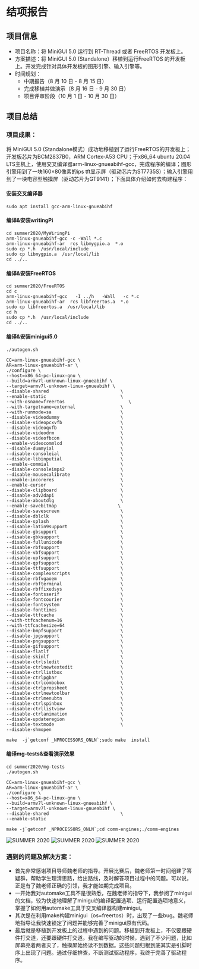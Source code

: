# 结项报告

## 项目信息

- 项目名称：将 MiniGUI 5.0 运行到 RT-Thread 或者 FreeRTOS 开发板上。
- 方案描述：将 MiniGUI 5.0 (Standalone）移植到运行FreeRTOS 的开发板上。开发完成针对具体开发板的图形引擎、输入引擎等。
- 时间规划：
	- 中期报告（8 月 10 日 - 8 月 15 日）
	- 完成移植并做演示（8 月 16 日 - 9 月 30 日）
	- 项目评审阶段（10 月 1 日 - 10 月 30 日）

## 项目总结

### 项目成果：
  将 MiniGUI 5.0 (Standalone模式）成功地移植到了运行FreeRTOS的开发板上；开发板芯片为BCM2837B0，ARM Cortex-A53 CPU；于x86_64 ubuntu 20.04 LTS主机上，使用交叉编译器arm-linux-gnueabihf-gcc，完成程序的编译；图形引擎用到了一块160×80像素的ips tft显示屏（驱动芯片为ST7735S）；输入引擎用到了一块电容型触摸屏（驱动芯片为GT9141）；下面具体介绍如何去构建程序：
#### 安装交叉编译器
```
sudo apt install gcc-arm-linux-gnueabihf
```
#### 编译&安装writingPi
```
cd summer2020/MyWiringPi
arm-linux-gnueabihf-gcc -c -Wall *.c
arm-linux-gnueabihf-ar  rcs libmygpio.a  *.o
sudo cp *.h  /usr/local/include
sudo cp libmygpio.a  /usr/local/lib
cd ../..
```
#### 编译&安装FreeRTOS
```
cd summer2020/FreeRTOS
cd c
arm-linux-gnueabihf-gcc   -I ../h   -Wall   -c *.c
arm-linux-gnueabihf-ar  rcs libfreertos.a  *.o
sudo cp libfreertos.a  /usr/local/lib
cd h
sudo cp *.h  /usr/local/include
cd ../..
```
#### 编译&安装minigui5.0
```
./autogen.sh
```
```
CC=arm-linux-gnueabihf-gcc \
AR=arm-linux-gnueabihf-ar \
./configure \
--host=x86_64-pc-linux-gnu \
--build=armv7l-unknown-linux-gnueabihf \
--target=armv7l-unknown-linux-gnueabihf \
--disable-shared                           \
--enable-static                            \
--with-osname=freertos                        \
--with-targetname=external                 \
--with-runmode=sa                          \
--disable-videodummy                       \
--disable-videopcxvfb                      \
--disable-videoqvfb                        \
--disable-videodrm                         \
--disable-videofbcon                       \
--enable-videocommlcd                      \
--disable-dummyial                         \
--disable-consoleial                       \
--disable-libinputial                      \
--enable-commial                           \
--disable-consoleimps2                     \
--disable-mousecalibrate                   \
--enable-incoreres                         \
--enable-cursor                            \
--disable-clipboard                        \
--disable-adv2dapi                         \
--disable-aboutdlg                         \
--enable-savebitmap                       \
--disable-savescreen                       \
--disable-dblclk                           \
--disable-splash                           \
--disable-latin9support                    \
--disable-gbsupport                        \
--disable-gbksupport                       \
--disable-fullunicode                      \
--disable-rbfsupport                       \
--disable-vbfsupport                       \
--disable-upfsupport                       \
--disable-qpfsupport                       \
--disable-ttfsupport                       \
--disable-complexscripts                   \
--disable-rbfvgaoem                        \
--disable-rbfterminal                      \
--disable-rbffixedsys                      \
--disable-fontsserif                       \
--disable-fontcourier                      \
--disable-fontsystem                       \
--disable-fonttimes                        \
--disable-ttfcache                         \
--with-ttfcachenum=16                      \
--with-ttfcachesize=64                     \
--disable-bmpfsupport                      \
--disable-jpgsupport                       \
--disable-pngsupport                       \
--disable-gifsupport                       \
--disable-flatlf                           \
--disable-skinlf                           \
--disable-ctrlsledit                       \
--disable-ctrlnewtextedit                  \
--disable-ctrllistbox                      \
--disable-ctrlpgbar                        \
--disable-ctrlcombobox                     \
--disable-ctrlpropsheet                    \
--disable-ctrlnewtoolbar                   \
--disable-ctrlmenubtn                      \
--disable-ctrlspinbox                      \
--disable-ctrllistview                     \
--disable-ctrlanimation                    \
--disable-updateregion                     \
--disable-textmode                         \
--disable-shmopen
```
```
make  -j`getconf _NPROCESSORS_ONLN`;sudo make  install
```
#### 编译mg-tests&查看演示效果
```
cd summer2020/mg-tests
./autogen.sh
```
```
CC=arm-linux-gnueabihf-gcc \
AR=arm-linux-gnueabihf-ar \
./configure \
--host=x86_64-pc-linux-gnu \
--build=armv7l-unknown-linux-gnueabihf \
--target=armv7l-unknown-linux-gnueabihf \
--disable-shared                           \
--enable-static
```
```
make -j`getconf _NPROCESSORS_ONLN`;cd comm-engines;./comm-engines
```
![SUMMER 2020](figures/fig1.png)
![SUMMER 2020](figures/fig2.png)
![SUMMER 2020](figures/fig3.png)

### 遇到的问题及解决方案：
- 首先非常感谢项目导师魏老师的指导。开展比赛后，魏老师第一时间组建了答疑群，帮助学生理清思路，给出路线，及时解答项目过程中的问题。可以说，正是有了魏老师正确的引领，我才能如期完成项目。
- 一开始我对automake工具不是很熟悉，在魏老师的指导下，我参阅了minigui的文档，较为快速地理解了minigui的编译配置选项、运行配置选项地意义，掌握了如何用automake工具于交叉编译器构建minigui。
- 其次是在利用make构建minigui（os=freertos）时，出现了一些bug。魏老师地指导让我快速锁定了问题并能够完善了minigui原有代码。
- 最后就是移植到开发板上的过程中遇到的问题。移植到开发板上，不仅要跟硬件打交道，还要跟硬件打交道。我在编写驱动的时候，遇到了不少问题，比如屏幕亮着两者灭了，触摸屏始终读不到数据。这些问题归根到底其实是引脚时序上出现了问题。通过仔细排查，不断测试驱动程序，我终于完善了驱动程序。
